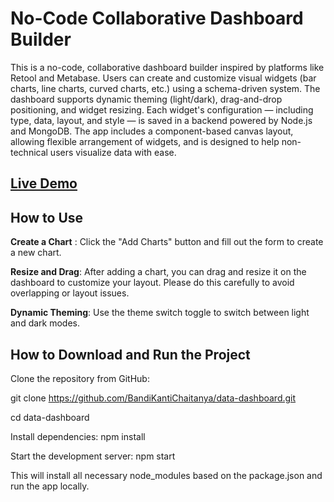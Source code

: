# No-Code Collaborative Dashboard Builder
This is a no-code, collaborative dashboard builder inspired by platforms like Retool and Metabase. Users can create and customize visual widgets (bar charts, line charts, curved charts, etc.) using a schema-driven system. The dashboard supports dynamic theming (light/dark), drag-and-drop positioning, and widget resizing. Each widget's configuration — including type, data, layout, and style — is saved in a backend powered by Node.js and MongoDB. The app includes a component-based canvas layout, allowing flexible arrangement of widgets, and is designed to help non-technical users visualize data with ease.

## [**Live Demo**](https://data-dashboard-kohl.vercel.app)




## How to Use
**Create a Chart** : Click the "Add Charts" button and fill out the form to create a new chart.

**Resize and Drag**: After adding a chart, you can drag and resize it on the dashboard to customize your layout. Please do this carefully to avoid overlapping or layout issues.

**Dynamic Theming**: Use the theme switch toggle to switch between light and dark modes.




## How to Download and Run the Project
Clone the repository from GitHub:

git clone https://github.com/BandiKantiChaitanya/data-dashboard.git

cd data-dashboard


Install dependencies:
npm install


Start the development server:
npm start

This will install all necessary node_modules based on the package.json and run the app locally.


